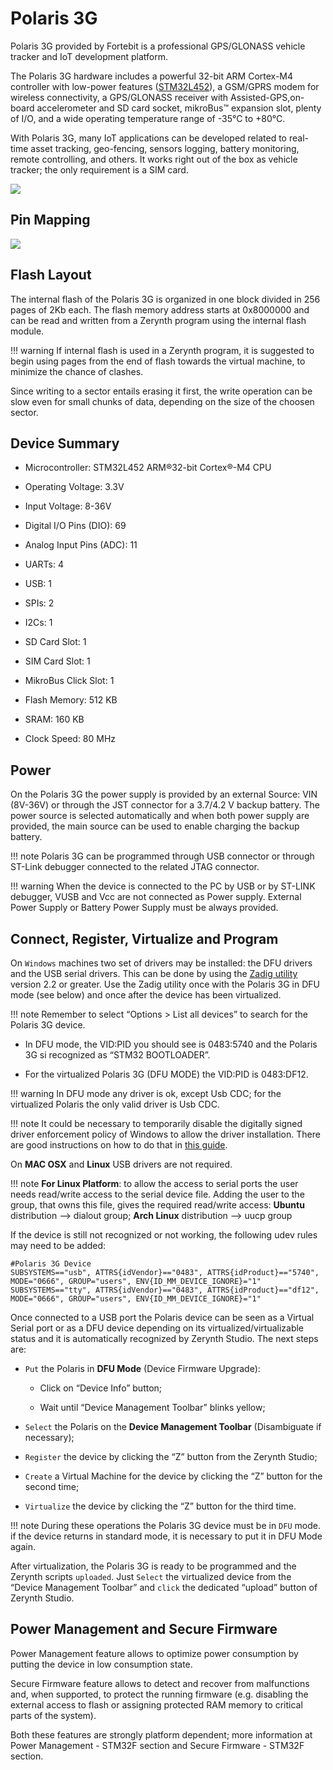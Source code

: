 # Polaris 3G

Polaris 3G provided by Fortebit is a professional GPS/GLONASS vehicle tracker and IoT development platform.

The Polaris 3G hardware includes a powerful 32-bit ARM Cortex-M4 controller with low-power features ([STM32L452](https://www.st.com/en/microcontrollers-microprocessors/stm32l452re.html)), a GSM/GPRS modem for wireless connectivity, a GPS/GLONASS receiver with Assisted-GPS,on-board accelerometer and SD card socket, mikroBus™ expansion slot, plenty of I/O, and a wide operating temperature range of -35°C to +80°C.

With Polaris 3G, many IoT applications can be developed related to real-time asset tracking, geo-fencing, sensors logging, battery monitoring, remote controlling, and others. It works right out of the box as vehicle tracker; the only requirement is a SIM card.

![](https://github.com/zerynth/docs/blob/test/docs/reference/boards/polaris_3g/docs/img/polaris_3g.png?raw=true)

## Pin Mapping

![](https://github.com/zerynth/docs/blob/test/docs/reference/boards/polaris_3g/docs/img/polaris_3g_pin_comm.jpg?raw=true)

## Flash Layout

The internal flash of the Polaris 3G is organized in one block divided in 256 pages of 2Kb each.
The flash memory address starts at 0x8000000 and can be read and written from a Zerynth program using the internal flash module.

!!! warning
	If internal flash is used in a Zerynth program, it is suggested to begin using pages from the end of flash towards the virtual machine, to minimize the chance of clashes.

Since writing to a sector entails erasing it first, the write operation can be slow even for small chunks of data, depending on the size of the choosen sector.

## Device Summary


* Microcontroller: STM32L452 ARM®32-bit Cortex®-M4 CPU


* Operating Voltage: 3.3V


* Input Voltage: 8-36V


* Digital I/O Pins (DIO): 69


* Analog Input Pins (ADC): 11


* UARTs: 4


* USB: 1


* SPIs: 2


* I2Cs: 1


* SD Card Slot: 1


* SIM Card Slot: 1


* MikroBus Click Slot: 1


* Flash Memory: 512 KB


* SRAM: 160 KB


* Clock Speed: 80 MHz

## Power

On the Polaris 3G the power supply is provided by an external Source: VIN (8V-36V) or through the JST connector for a 3.7/4.2 V backup battery. The power source is selected automatically and when both power supply are provided, the main source can be used to enable charging the backup battery.

!!! note
	Polaris 3G can be programmed through USB connector or through ST-Link debugger connected to the related JTAG connector.

!!! warning
	When the device is connected to the PC by USB or by ST-LINK debugger, VUSB and Vcc are not connected as Power supply. External Power Supply or Battery Power Supply must be always provided.

## Connect, Register, Virtualize and Program

On ```Windows``` machines two set of drivers may be installed: the DFU drivers and the USB serial drivers. This can be done by using the [Zadig utility](http://zadig.akeo.ie/) version 2.2 or greater. Use the Zadig utility once with the Polaris 3G in DFU mode (see below) and once after the device has been virtualized.

!!! note
	Remember to select “Options > List all devices” to search for the Polaris 3G device.


* In DFU mode, the VID:PID you should see is 0483:5740 and the Polaris 3G si recognized as “STM32 BOOTLOADER”.


* For the virtualized Polaris 3G (DFU MODE) the VID:PID is 0483:DF12.

!!! warning
	In DFU mode any driver is ok, except Usb CDC; for the virtualized Polaris the only valid driver is Usb CDC.

!!! note
	It could be necessary to temporarily disable the digitally signed driver enforcement policy of Windows to allow the driver installation. There are good instructions on how to do that in [this guide](http://www.howtogeek.com/167723/how-to-disable-driver-signature-verification-on-64-bit-windows-8.1-so-that-you-can-install-unsigned-drivers/).

On **MAC OSX** and **Linux** USB drivers are not required.

!!! note
	**For Linux Platform**: to allow the access to serial ports the user needs read/write access to the serial device file. Adding the user to the group, that owns this file, gives the required read/write access: **Ubuntu** distribution –> dialout group; **Arch Linux** distribution –> uucp group

If the device is still not recognized or not working, the following udev rules may need to be added:

```
#Polaris 3G Device
SUBSYSTEMS=="usb", ATTRS{idVendor}=="0483", ATTRS{idProduct}=="5740", MODE="0666", GROUP="users", ENV{ID_MM_DEVICE_IGNORE}="1"
SUBSYSTEMS=="tty", ATTRS{idVendor}=="0483", ATTRS{idProduct}=="df12", MODE="0666", GROUP="users", ENV{ID_MM_DEVICE_IGNORE}="1"
```

Once connected to a USB port the Polaris device can be seen as a Virtual Serial port or as a DFU device depending on its virtualized/virtualizable status and it is automatically recognized by Zerynth Studio. The next steps are:


* ```Put``` the Polaris in **DFU Mode** (Device Firmware Upgrade):


    * Click on “Device Info” button;


    * Wait until “Device Management Toolbar” blinks yellow;


* ```Select``` the Polaris on the **Device Management Toolbar** (Disambiguate if necessary);


* ```Register``` the device by clicking the “Z” button from the Zerynth Studio;


* ```Create``` a Virtual Machine for the device by clicking the “Z” button for the second time;


* ```Virtualize``` the device by clicking the “Z” button for the third time.

!!! note
	During these operations the Polaris 3G device must be in ```DFU``` mode. if the device returns in standard mode, it is necessary to put it in DFU Mode again.

After virtualization, the Polaris 3G is ready to be programmed and the  Zerynth scripts ```uploaded```. Just ```Select``` the virtualized device from the “Device Management Toolbar” and ```click``` the dedicated “upload” button of Zerynth Studio.

## Power Management and Secure Firmware

Power Management feature allows to optimize power consumption by putting the device in low consumption state.

Secure Firmware feature allows to detect and recover from malfunctions and, when supported, to protect the running firmware (e.g. disabling the external access to flash or assigning protected RAM memory to critical parts of the system).

Both these features are strongly platform dependent; more information at Power Management - STM32F section and Secure Firmware - STM32F section.
<!--stackedit_data:
eyJoaXN0b3J5IjpbNDk5NjgwODkyXX0=
-->
